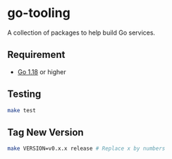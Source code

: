 # go-tooling

A collection of packages to help build Go services.

## Requirement

- [Go 1.18](https://go.dev/blog/go1.18) or higher

## Testing

```sh
make test
```

## Tag New Version

```sh
make VERSION=v0.x.x release # Replace x by numbers
```

